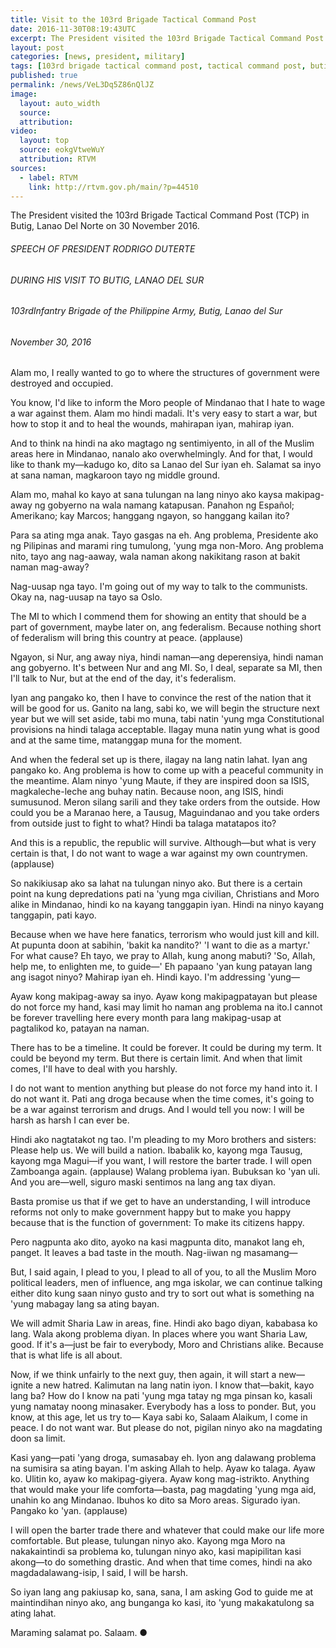 ```yaml
---
title: Visit to the 103rd Brigade Tactical Command Post
date: 2016-11-30T08:19:43UTC
excerpt: The President visited the 103rd Brigade Tactical Command Post in Butig, Lanao Del Norte on 30 November 2016.
layout: post
categories: [news, president, military]
tags: [103rd brigade tactical command post, tactical command post, butig, lanao del norte, speech, transcript]
published: true
permalink: /news/VeL3Dq5Z86nQlJZ
image:
  layout: auto_width
  source: 
  attribution: 
video:
  layout: top
  source: eokgVtweWuY
  attribution: RTVM
sources:
  - label: RTVM
    link: http://rtvm.gov.ph/main/?p=44510
---
```


The President visited the 103rd Brigade Tactical Command Post (TCP) in Butig, Lanao Del Norte on 30 November 2016.

###### SPEECH OF PRESIDENT RODRIGO DUTERTE

###### DURING HIS VISIT TO BUTIG, LANAO DEL SUR

###### 103rdInfantry Brigade of the Philippine Army, Butig, Lanao del Sur

###### November 30, 2016

Alam mo, I really wanted to go to where the structures of government were destroyed and occupied.

You know, I'd like to inform the Moro people of Mindanao that I hate to wage a war against them. Alam mo hindi madali. It's very easy to start a war, but how to stop it and to heal the wounds, mahirapan iyan, mahirap iyan.

And to think na hindi na ako magtago ng sentimiyento, in all of the Muslim areas here in Mindanao, nanalo ako overwhelmingly. And for that, I would like to thank my—kadugo ko, dito sa Lanao del Sur iyan eh. Salamat sa inyo at sana naman, magkaroon tayo ng middle ground.

Alam mo, mahal ko kayo at sana tulungan na lang ninyo ako kaysa makipag-away ng gobyerno na wala namang katapusan. Panahon ng Español; Amerikano; kay Marcos; hanggang ngayon, so hanggang kailan ito?

Para sa ating mga anak. Tayo gasgas na eh. Ang problema, Presidente ako ng Pilipinas and marami ring tumulong, 'yung mga non-Moro. Ang problema nito, tayo ang nag-aaway, wala naman akong nakikitang rason at bakit naman mag-away?

Nag-uusap nga tayo. I'm going out of my way to talk to the communists. Okay na, nag-uusap na tayo sa Oslo.

The MI to which I commend them for showing an entity that should be a part of government, maybe later on, ang federalism. Because nothing short of federalism will bring this country at peace. (applause)

Ngayon, si Nur, ang away niya, hindi naman—ang deperensiya, hindi naman ang gobyerno. It's between Nur and ang MI. So, I deal, separate sa MI, then I'll talk to Nur, but at the end of the day, it's federalism.

Iyan ang pangako ko, then I have to convince the rest of the nation that it will be good for us. Ganito na lang, sabi ko, we will begin the structure next year but we will set aside, tabi mo muna, tabi natin 'yung mga Constitutional provisions na hindi talaga acceptable. Ilagay muna natin yung what is good and at the same time, matanggap muna for the moment.

And when the federal set up is there, ilagay na lang natin lahat. Iyan ang pangako ko. Ang problema is how to come up with a peaceful community in the meantime. Alam ninyo 'yung Maute, if they are inspired doon sa ISIS, magkaleche-leche ang buhay natin. Because noon, ang ISIS, hindi sumusunod. Meron silang sarili and they take orders from the outside. How could you be a Maranao here, a Tausug, Maguindanao and you take orders from outside just to fight to what? Hindi ba talaga matatapos ito?

And this is a republic, the republic will survive. Although—but what is very certain is that, I do not want to wage a war against my own countrymen. (applause)

So nakikiusap ako sa lahat na tulungan ninyo ako. But there is a certain point na kung depredations pati na 'yung mga civilian, Christians and Moro alike in Mindanao, hindi ko na kayang tanggapin iyan. Hindi na ninyo kayang tanggapin, pati kayo.

Because when we have here fanatics, terrorism who would just kill and kill. At pupunta doon at sabihin, 'bakit ka nandito?' 'I want to die as a martyr.' For what cause? Eh tayo, we pray to Allah, kung anong mabuti? 'So, Allah, help me, to enlighten me, to guide—' Eh papaano 'yan kung patayan lang ang isagot ninyo? Mahirap iyan eh. Hindi kayo. I'm addressing 'yung—

Ayaw kong makipag-away sa inyo. Ayaw kong makipagpatayan but please do not force my hand, kasi may limit ho naman ang problema na ito.I cannot be forever travelling here every month para lang makipag-usap at pagtalikod ko, patayan na naman.

There has to be a timeline. It could be forever. It could be during my term. It could be beyond my term. But there is certain limit. And when that limit comes, I'll have to deal with you harshly.

I do not want to mention anything but please do not force my hand into it. I do not want it. Pati ang droga because when the time comes, it's going to be a war against terrorism and drugs. And I would tell you now: I will be harsh as harsh I can ever be.

Hindi ako nagtatakot ng tao. I'm pleading to my Moro brothers and sisters: Please help us. We will build a nation. Ibabalik ko, kayong mga Tausug, kayong mga Magui—if you want, I will restore the barter trade. I will open Zamboanga again. (applause) Walang problema iyan. Bubuksan ko 'yan uli. And you are—well, siguro maski sentimos na lang ang tax diyan.

Basta promise us that if we get to have an understanding, I will introduce reforms not only to make government happy but to make you happy because that is the function of government: To make its citizens happy.

Pero nagpunta ako dito, ayoko na kasi magpunta dito, manakot lang eh, panget. It leaves a bad taste in the mouth. Nag-iiwan ng masamang—

But, I said again, I plead to you, I plead to all of you, to all the Muslim Moro political leaders, men of influence, ang mga iskolar, we can continue talking either dito kung saan ninyo gusto and try to sort out what is something na 'yung mabagay lang sa ating bayan.

We will admit Sharia Law in areas, fine. Hindi ako bago diyan, kababasa ko lang. Wala akong problema diyan. In places where you want Sharia Law, good. If it's a—just be fair to everybody, Moro and Christians alike. Because that is what life is all about.

Now, if we think unfairly to the next guy, then again, it will start a new— ignite a new hatred. Kalimutan na lang natin iyon. I know that—bakit, kayo lang ba? How do I know na pati 'yung mga tatay ng mga pinsan ko, kasali yung namatay noong minasaker. Everybody has a loss to ponder. But, you know, at this age, let us try to— Kaya sabi ko, Salaam Alaikum, I come in peace. I do not want war. But please do not, pigilan ninyo ako na magdating doon sa limit.

Kasi yang—pati 'yang droga, sumasabay eh. Iyon ang dalawang problema na sumisira sa ating bayan. I'm asking Allah to help. Ayaw ko talaga. Ayaw ko. Ulitin ko, ayaw ko makipag-giyera. Ayaw kong mag-istrikto. Anything that would make your life comforta—basta, pag magdating 'yung mga aid, unahin ko ang Mindanao. Ibuhos ko dito sa Moro areas. Sigurado iyan. Pangako ko 'yan. (applause)

I will open the barter trade there and whatever that could make our life more comfortable. But please, tulungan ninyo ako. Kayong mga Moro na nakakaintindi sa problema ko, tulungan ninyo ako, kasi mapipilitan kasi akong—to do something drastic. And when that time comes, hindi na ako magdadalawang-isip, I said, I will be harsh.

So iyan lang ang pakiusap ko, sana, sana, I am asking God to guide me at maintindihan ninyo ako, ang bunganga ko kasi, ito 'yung makakatulong sa ating lahat.

Maraming salamat po. Salaam.
&#x25cf;
